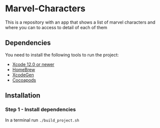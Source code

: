 # Marvel-Characters
This is a repository with an app that shows a list of marvel characters and where you can to access to detail of each of them

## Dependencies
You need to install the following tools to run the project:
- [Xcode 12.0 or newer](https://developer.apple.com/download)
- [HomeBrew](https://brew.sh/)
- [XcodeGen](https://github.com/yonaskolb/XcodeGen#installing)
- [Cocoapods](https://cocoapods.org/#install)

## Installation

### Step 1 - Install dependencies
In a terminal run `./build_project.sh` 

